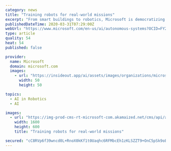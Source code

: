 ```yaml
---
category: news
title: "Training robots for real-world missions"
excerpt: "From smart buildings to robotics, Microsoft is democratizing the development of industrial autonomous system. Invest with confidence in a trusted, enterprise-grade platform that prioritizes security, compliance and responsible innovation. Develop autonomous systems with transparent design, ensuring humans are the ultimate decision-maker."
publishedDateTime: 2020-03-31T07:29:00Z
webUrl: "https://www.microsoft.com/en-us/ai/autonomous-systems?OCID=FY20Q3_omc_dis_ai_edgrvr_autsys"
type: article
quality: 54
heat: 54
published: false

provider:
  name: Microsoft
  domain: microsoft.com
  images:
    - url: "https://insideout.app/ai/assets/images/organizations/microsoft.com-50x50.jpg"
      width: 50
      height: 50

topics:
  - AI in Robotics
  - AI

images:
  - url: "https://img-prod-cms-rt-microsoft-com.akamaized.net/cms/api/am/imageFileData/RE4r8is?ver=6ca8&q=90&m=8&h=600&w=1600&b=%23FFFFFFFF&l=f&x=0&y=104&s=2120&d=795&aim=true"
    width: 1600
    height: 600
    title: "Training robots for real-world missions"

secured: "cC8RVp6f39wncd0L+RnoX0kKf1t0Uaqhc6RFMbcEh1zKLSZZT9+OnC5pSk9oE7nuq39WLcjQUd5IbHnNrE8iiqVdoulJAhyGUtCNPQNH53slSNaTjzpo7dHgRsUORgMum9IVh1NtwXJAFBgbTNN6BTeoLeoJldNW044kHkzL8o9Hf+ouRrTGUaOpS2WCZZ89ZcBELL2Ma3wwOhyypkKGAOQjPCBVz4TxD+3us8Q9wQjQKQlCN4jJ409ZuV5DSyIqFLEilwmNOxm8f/TYlTYxJdVbNA2pcXR+jvGoSQAISUjljy6xYn7pN9S+RJqB0927;hmTA3DDKZb2WjH33Dr00ig=="
---
```


